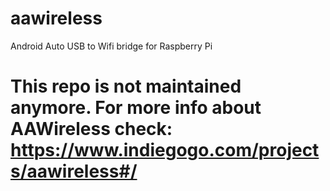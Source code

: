 # aawireless
Android Auto USB to Wifi bridge for Raspberry Pi 

# This repo is not maintained anymore. For more info about AAWireless check: https://www.indiegogo.com/projects/aawireless#/
